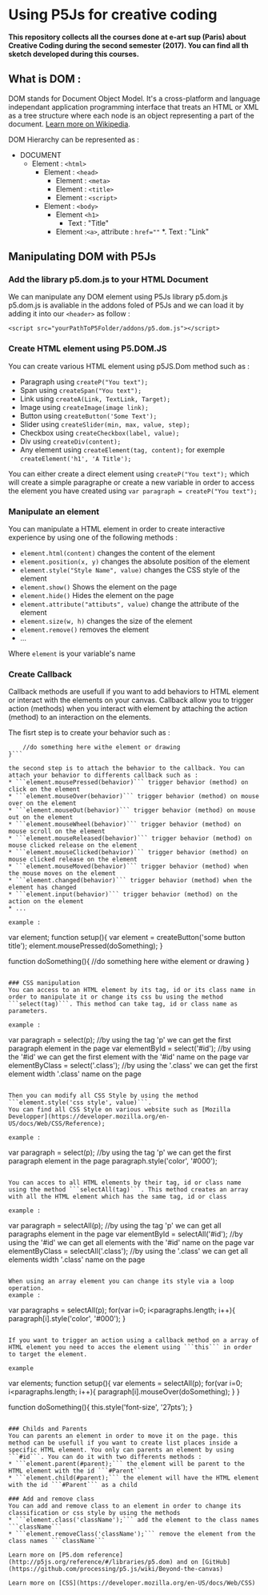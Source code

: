 # Using P5Js for creative coding

**This repository collects all the courses done at e-art sup (Paris) about Creative Coding during the second semester (2017). You can find all th sketch developed during this courses.**

## What is DOM :
DOM stands for Document Object Model. It's a cross-platform and language independant application programming interface that treats an HTML or XML as a tree structure where each node is an object representing a part of the document. [Learn more on Wikipedia](https://en.wikipedia.org/wiki/Document_Object_Model).

DOM Hierarchy can be represented as : 
* DOCUMENT
	* Element : ```<html>```
		* Element : ```<head>```
			* Element : ```<meta>```
			* Element : ```<title>```
			* Element : ```<script>```
		* Element : ```<body>```
			* Element ```<h1>```
				* Text : "Title"
			* Element :```<a>```, attribute : ```href=""```
				*. Text : "Link"


## Manipulating DOM with P5Js
### Add the library p5.dom.js to your HTML Document
We can manipulate any DOM element using P5Js library p5.dom.js
p5.dom.js is avaliable in the addons foled of P5Js and we can load it by adding it into our ```<header>``` as follow :
```
<script src="yourPathToP5Folder/addons/p5.dom.js"></script>
```

### Create HTML element using P5.DOM.JS
You can create various HTML element using p5JS.Dom method such as :
* Paragraph using ```createP("You text");```
* Span using ```createSpan("You text");```
* Link using ```createA(Link, TextLink, Target);```
* Image using ```createImage(image link);```
* Button using ```createButton('Some Text');```
* Slider using ```createSlider(min, max, value, step);```
* Checkbox using ```createCheckbox(label, value);```
* Div using ```createDiv(content);```
* Any element using ```createElement(tag, content);``` for exemple ```createElement('h1', 'A Title');```

You can either create a direct element using  ```createP("You text");``` which will create a simple paragraphe or create a new variable in order to access the element you have created using  ```var paragraph = createP("You text");```

### Manipulate an element 
You can manipulate a HTML element in order to create interactive experience by using one of the following methods :
* ```element.html(content)``` changes the content of the element
* ```element.position(x, y)``` changes the absolute position of the element
* ```element.style("Style Name", value)``` changes the CSS style of the element
* ```element.show()``` Shows the element on the page
* ```element.hide()``` Hides the element on the page
* ```element.attribute("attibuts", value)``` change the attribute of the element
* ```element.size(w, h)``` changes the size of the element
* ```element.remove()``` removes the element
* ...

Where ```element``` is your variable's name

### Create Callback
Callback methods are usefull if you want to add behaviors to HTML element or interact with the elements on your canvas. Callback allow you to trigger action (methods) when you interact with element by attaching the action (method) to an interaction on the elements.

The fisrt step is to create your behavior such as :
```function doSomething(){
	//do something here withe element or drawing
}```

the second step is to attach the behavior to the callback. You can attach your behavior to differents callback such as :
* ```element.mousePressed(behavior)``` trigger behavior (method) on click on the element
* ```element.mouseOver(behavior)``` trigger behavior (method) on mouse over on the element
* ```element.mouseOut(behavior)``` trigger behavior (method) on mouse out on the element
* ```element.mouseWheel(behavior)``` trigger behavior (method) on mouse scroll on the element
* ```element.mouseReleased(behavior)``` trigger behavior (method) on mouse clicked release on the element
* ```element.mouseClicked(behavior)``` trigger behavior (method) on mouse clicked release on the element
* ```element.mouseMoved(behavior)``` trigger behavior (method) when the mouse moves on the element
* ```element.changed(behavior)``` trigger behavior (method) when the element has changed
* ```element.input(behavior)``` trigger behavior (method) on the action on the element
* ...

example :
```
var element;
function setup(){
	var element = createButton('some button title');
	element.mousePressed(doSomething);
}

function doSomething(){
	//do something here withe element or drawing
}
```

### CSS manipulation
You can access to an HTML element by its tag, id or its class name in order to manipulate it or change its css bu using the method ```select(tag)```. This method can take tag, id or class name as parameters.

example :
```
var paragraph = select(p); //by using the tag 'p' we can get the first paragraph element in the page
var elementById = select('#id'); //by using the '#id' we can get the first element with the '#id' name on the page
var elementByClass = select('.class'); //by using the '.class' we can get the first element width '.class' name on the page
```

Then you can modify all CSS Style by using the method ```element.style('css style', value)```.
You can find all CSS Style on various website such as [Mozilla Developper](https://developer.mozilla.org/en-US/docs/Web/CSS/Reference); 

example :
```
var paragraph = select(p); //by using the tag 'p' we can get the first paragraph element in the page
paragraph.style('color', '#000');
```

You can acces to all HTML elements by their tag, id or class name using the method ```selectAll(tag)```. This method creates an array with all the HTML element which has the same tag, id or class

example :
```
var paragraph = selectAll(p); //by using the tag 'p' we can get all paragraphs element in the page
var elementById = selectAll('#id'); //by using the '#id' we can get all elements with the '#id' name on the page
var elementByClass = selectAll('.class'); //by using the '.class' we can get all elements width '.class' name on the page
```

When using an array element you can change its style via a loop operation.
example :
```
var paragraphs = selectAll(p);
for(var i=0; i<paragraphs.length; i++){
	paragraph[i].style('color', '#000');
}

```

If you want to trigger an action using a callback method on a array of HTML element you need to acces the element using ```this``` in order to target the element.

example
```
var elements;
function setup(){
	var elements = selectAll(p);
	for(var i=0; i<paragraphs.length; i++){
		paragraph[i].mouseOver(doSomething);
	}
}

function doSomething(){
	this.style('font-size', '27pts');
}
```

### Childs and Parents
You can parents an element in order to move it on the page. this method can be usefull if you want to create list places inside a specific HTML element. You only can parents an element by using ```#id```. You can do it with two differents methods :
* ```element.parent(#parent);``` the element will be parent to the HTML element with the id ```#Parent```
* ```element.child(#parent);``` the element will have the HTML element with the id ```#Parent``` as a child

### Add and remove class
You can add and remove class to an element in order to change its classification or css style by using the methods
* ```element.class('className');``` add the element to the class names ```className```
* ```element.removeClass('className');``` remove the element from the class names ```className```

Learn more on [P5.dom reference](http://p5js.org/reference/#/libraries/p5.dom) and on [GitHub](https://github.com/processing/p5.js/wiki/Beyond-the-canvas)

Learn more on [CSS](https://developer.mozilla.org/en-US/docs/Web/CSS)

